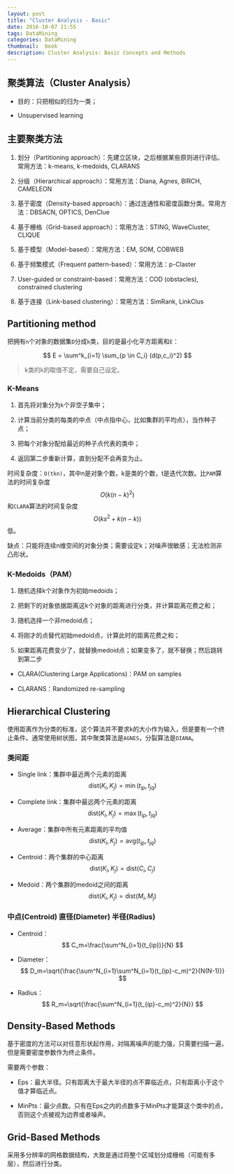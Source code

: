 ```yaml
---
layout: post
title: "Cluster Analysis - Basic"
date: 2016-10-07 11:55
tags: DataMining
categories: DataMining
thumbnail:  book
description: Cluster Analysis: Basic Concepts and Methods 
---
```


## 聚类算法（Cluster Analysis）

- 目的：只把相似的归为一类；

- Unsupervised learning

## 主要聚类方法

1. 划分（Partitioning approach）：先建立区块，之后根据某些原则进行评估。常用方法：k-means, k-medoids, CLARANS

2. 分级（Hierarchical approach）：常用方法：Diana, Agnes, BIRCH, CAMELEON

3. 基于密度（Density-based approach）：通过连通性和密度函数分类。常用方法：DBSACN, OPTICS, DenClue

4. 基于栅格（Grid-based approach）：常用方法：STING, WaveCluster, CLIQUE

5. 基于模型（Model-based）：常用方法：EM, SOM, COBWEB

6. 基于频繁模式（Frequent pattern-based）：常用方法：p-Claster

7. User-guided or constraint-based：常用方法：COD (obstacles), constrained clustering

8. 基于连接（Link-based clustering）：常用方法：SimRank, LinkClus

## Partitioning method

把拥有`n`个对象的数据集`D`分成`k`类，目的是最小化平方距离和`E`：

$$ E = \sum^k_{i=1} \sum_{p \in C_i} (d(p,c_i)^2) $$

> k类的k的取值不定，需要自己设定。

### K-Means

1. 首先将对象分为`k`个非空子集中；

2. 计算当前分类的每类的中点（中点指中心，比如集群的平均点），当作种子点；

3. 把每个对象分配给最近的种子点代表的类中；

4. 返回第二步重新计算，直到分配不会再变为止。

时间复杂度：`O(tkn)`，其中n是对象个数，k是类的个数，t是迭代次数。比`PAM`算法的时间复杂度$$ O(k(n-k)^2) $$和`CLARA`算法的时间复杂度$$O(ks^2+k(n-k))$$低。

缺点：只能将连续n维空间的对象分类；需要设定k；对噪声很敏感；无法检测非凸形状。

### K-Medoids（PAM）

1. 随机选择k个对象作为初始medoids；

2. 把剩下的对象依据距离这k个对象的距离进行分类，并计算距离花费之和；

3. 随机选择一个非medoid点；

4. 将刚才的点替代初始medoid点，计算此时的距离花费之和；

5. 如果距离花费变少了，就替换medoid点；如果变多了，就不替换；然后跳转到第二步

- CLARA(Clustering Large Applications)：PAM on samples

- CLARANS：Randomized re-sampling

## Hierarchical Clustering

使用距离作为分类的标准，这个算法并不要求k的大小作为输入，但是要有一个终止条件。通常使用树状图，其中聚类算法是`AGNES`，分裂算法是`DIANA`。

### 类间距

- Single link：集群中最近两个元素的距离 $$ \text{dist}(K_i,K_j)=\min(t_{ip},t_{jq}) $$

- Complete link：集群中最远两个元素的距离 $$ \text{dist}(K_i,K_j)=\max(t_{ip},t_{jq}) $$

- Average：集群中所有元素距离的平均值 $$ \text{dist}(K_i,K_j)= \text{avg}(t_{ip},t_{jq}) $$

- Centroid：两个集群的中心距离 $$ \text{dist}(K_i,K_j)= \text{dist}(C_i,C_j) $$

- Medoid：两个集群的medoid之间的距离 $$ \text{dist}(K_i,K_j)= \text{dist}(M_i,M_j) $$

### 中点(Centroid) 直径(Diameter) 半径(Radius)

- Centroid：$$ C_m=\frac{\sum^N_{i=1}(t_{ip})}{N} $$

- Diameter：$$ D_m=\sqrt{\frac{\sum^N_{i=1}\sum^N_{i=1}(t_{ip}-c_m)^2}{N(N-1)}} $$

- Radius：$$ R_m=\sqrt{\frac{\sum^N_{i=1}(t_{ip}-c_m)^2}{N}} $$

## Density-Based Methods

基于密度的方法可以对任意形状起作用，对隔离噪声的能力强，只需要扫描一遍，但是需要密度参数作为终止条件。

需要两个参数：

- Eps：最大半径。只有距离大于最大半径的点不算临近点，只有距离小于这个值才算临近点。

- MinPts：最少点数。只有在Eps之内的点数多于MinPts才能算这个类中的点，否则这个点被视为边界或者噪声。

## Grid-Based Methods

采用多分辨率的网格数据结构，大致是通过将整个区域划分成栅格（可能有多层），然后进行分类。
